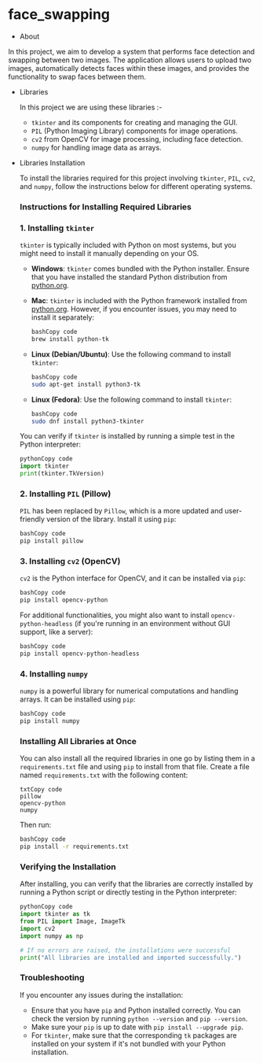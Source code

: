 # face_swapping
- About
  
In this project, we aim to develop a system that performs face detection and swapping between two images. The application allows users to upload two images, automatically detects faces within these images, and provides the functionality to swap faces between them.

- Libraries
    
    In this project we are using these libraries :-
    
    - `tkinter` and its components for creating and managing the GUI.
    - `PIL` (Python Imaging Library) components for image operations.
    - `cv2` from OpenCV for image processing, including face detection.
    - `numpy` for handling image data as arrays.

- Libraries Installation
    
    To install the libraries required for this project involving `tkinter`, `PIL`, `cv2`, and `numpy`, follow the instructions below for different operating systems.
    
    ### Instructions for Installing Required Libraries
    
    ### 1. Installing `tkinter`
    
    `tkinter` is typically included with Python on most systems, but you might need to install it manually depending on your OS.
    
    - **Windows**:
    `tkinter` comes bundled with the Python installer. Ensure that you have installed the standard Python distribution from [python.org](https://www.python.org/).
    - **Mac**:
    `tkinter` is included with the Python framework installed from [python.org](https://www.python.org/). However, if you encounter issues, you may need to install it separately:
        
        ```bash
        bashCopy code
        brew install python-tk
        
        ```
        
    - **Linux (Debian/Ubuntu)**:
    Use the following command to install `tkinter`:
        
        ```bash
        bashCopy code
        sudo apt-get install python3-tk
        
        ```
        
    - **Linux (Fedora)**:
    Use the following command to install `tkinter`:
        
        ```bash
        bashCopy code
        sudo dnf install python3-tkinter
        
        ```
        
    
    You can verify if `tkinter` is installed by running a simple test in the Python interpreter:
    
    ```python
    pythonCopy code
    import tkinter
    print(tkinter.TkVersion)
    
    ```
    
    ### 2. Installing `PIL` (Pillow)
    
    `PIL` has been replaced by `Pillow`, which is a more updated and user-friendly version of the library. Install it using `pip`:
    
    ```bash
    bashCopy code
    pip install pillow
    
    ```
    
    ### 3. Installing `cv2` (OpenCV)
    
    `cv2` is the Python interface for OpenCV, and it can be installed via `pip`:
    
    ```bash
    bashCopy code
    pip install opencv-python
    
    ```
    
    For additional functionalities, you might also want to install `opencv-python-headless` (if you're running in an environment without GUI support, like a server):
    
    ```bash
    bashCopy code
    pip install opencv-python-headless
    
    ```
    
    ### 4. Installing `numpy`
    
    `numpy` is a powerful library for numerical computations and handling arrays. It can be installed using `pip`:
    
    ```bash
    bashCopy code
    pip install numpy
    
    ```
    
    ### Installing All Libraries at Once
    
    You can also install all the required libraries in one go by listing them in a `requirements.txt` file and using `pip` to install from that file. Create a file named `requirements.txt` with the following content:
    
    ```
    txtCopy code
    pillow
    opencv-python
    numpy
    
    ```
    
    Then run:
    
    ```bash
    bashCopy code
    pip install -r requirements.txt
    
    ```
    
    ### Verifying the Installation
    
    After installing, you can verify that the libraries are correctly installed by running a Python script or directly testing in the Python interpreter:
    
    ```python
    pythonCopy code
    import tkinter as tk
    from PIL import Image, ImageTk
    import cv2
    import numpy as np
    
    # If no errors are raised, the installations were successful
    print("All libraries are installed and imported successfully.")
    
    ```
    
    ### Troubleshooting
    
    If you encounter any issues during the installation:
    
    - Ensure that you have `pip` and Python installed correctly. You can check the version by running `python --version` and `pip --version`.
    - Make sure your `pip` is up to date with `pip install --upgrade pip`.
    - For `tkinter`, make sure that the corresponding `tk` packages are installed on your system if it's not bundled with your Python installation.
